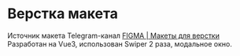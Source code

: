 # Верстка макета

Источник макета Telegram-канал [FIGMA | Макеты для верстки](https://t.me/+oXZSKMmXp6UyOGI6)
Разработан на Vue3, использован Swiper 2 раза, модальное окно. 

